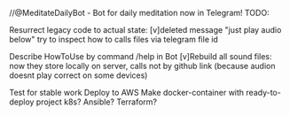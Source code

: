 //@MeditateDailyBot - Bot for daily meditation now in Telegram!
TODO:

Resurrect legacy code to actual state:
    [v]deleted message "just play audio below"
    try to inspect how to calls files via telegram file id

Describe HowToUse by command /help in Bot
[v]Rebuild all sound files: now they store locally on server, calls not by github link (because audion doesnt play correct on some devices)


Test for stable work
Deploy to AWS
Make docker-container with ready-to-deploy project
k8s?
Ansible?
Terraform?
